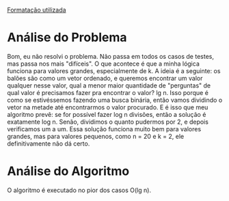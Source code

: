 [Formatação utilizada](https://katex.org/docs/supported.html)
# Análise do Problema
Bom, eu não resolvi o problema. Não passa em todos os casos de testes, mas passa nos mais "difíceis". 
O que acontece é que a minha lógica funciona para valores grandes, especialmente de k. 
A ideia é a seguinte: os balões são como um vetor ordenado, e queremos encontrar um valor qualquer nesse valor, qual a menor maior quantidade de "perguntas" de qual valor é precisamos fazer pra encontrar o valor? lg n. 
Isso porque é como se estivéssemos fazendo uma busca binária, então vamos dividindo o vetor na metade até encontrarmos o valor procurado. 
E é isso que meu algoritmo prevê: se for possível fazer log n divisões, então a solução é exatamente log n. Senão, dividimos o quanto pudermos por 2, e depois verificamos um a um. 
Essa solução funciona muito bem para valores grandes, mas para valores pequenos, como n = 20 e k = 2, ele definitivamente não dá certo. 

# Análise do Algoritmo
O algoritmo é executado no pior dos casos O(lg n). 